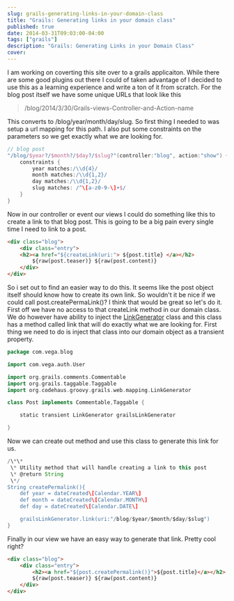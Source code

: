```yaml
---
slug: grails-generating-links-in-your-domain-class
title: "Grails: Generating links in your domain class"
published: true
date: 2014-03-31T09:03:00-04:00
tags: ["grails"]
description: "Grails: Generating Links in your Domain Class"
cover:
---
```


I am working on coverting this site over to a grails applicaiton. While there are some good plugins out there I could of taken advantage of I decided to use this as a learning experience and write a ton of it from scratch. For the blog post itself we have some unique URLs that look like this

> /blog/2014/3/30/Grails-views-Controller-and-Action-name

This converts to /blog/year/month/day/slug. So first thing I needed to was setup a url mapping for this path. I also put some constraints on the parameters so we get exactly what we are looking for.

```groovy
// blog post
"/blog/$year?/$month?/$day?/$slug?"(controller:"blog", action:"show") {
    constraints {
        year matches:/\\d{4}/
        month matches:/\\d{1,2}/
        day matches:/\\d{1,2}/
        slug matches: /^\[a-z0-9-\]+$/
    }
}
```

Now in our controller or event our views I could do something like this to create a link to that blog post. This is going to be a big pain every single time I need to link to a post.

```html
<div class="blog">
	<div class="entry">
	<h2><a href="${createLink(uri:"> ${post.title} </a></h2>
		${raw(post.teaser)} ${raw(post.content)}
	</div>
</div>
```

So i set out to find an easier way to do this. It seems like the post object itself should know how to create its own link. So wouldn't it be nice if we could call post.createPermaLink()? I think that would be great so let's do it. First off we have no access to that createLink method in our domain class. We do however have ability to inject the [LinkGenerator](http://grails.org/doc/2.0.x/api/org/codehaus/groovy/grails/web/mapping/LinkGenerator.html) class and this class has a method called link that will do exactly what we are looking for. First thing we need to do is inject that class into our domain object as a transient property.

```groovy
package com.vega.blog

import com.vega.auth.User

import org.grails.comments.Commentable
import org.grails.taggable.Taggable
import org.codehaus.groovy.grails.web.mapping.LinkGenerator

class Post implements Commentable,Taggable {

    static transient LinkGenerator grailsLinkGenerator

}
```

Now we can create out method and use this class to generate this link for us.

```groovy
/\*\*
 \* Utility method that will handle creating a link to this post
 \* @return String
 \*/
String createPermalink(){
    def year = dateCreated\[Calendar.YEAR\]
    def month = dateCreated\[Calendar.MONTH\]
    def day = dateCreated\[Calendar.DATE\]

    grailsLinkGenerator.link(uri:"/blog/$year/$month/$day/$slug")
}
```

Finally in our view we have an easy way to generate that link. Pretty cool right?

```html
<div class="blog">
	<div class="entry">
		<h2><a href="${post.createPermalink()}">${post.title}</a></h2>
		${raw(post.teaser)} ${raw(post.content)}
	</div>
</div>
```
